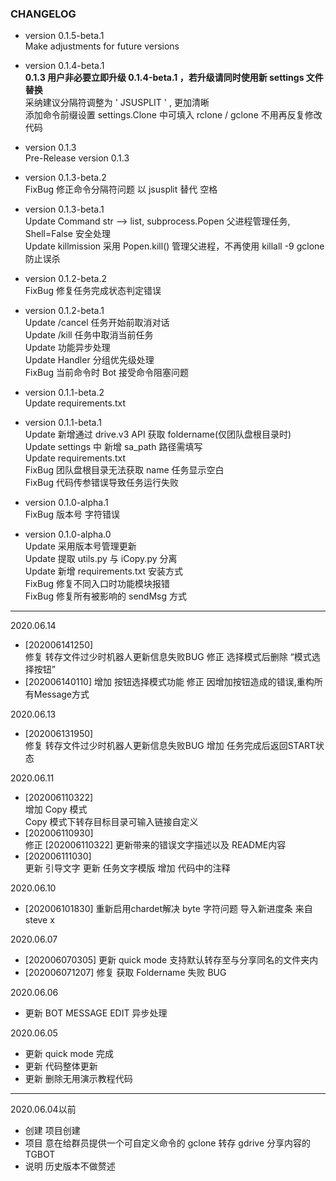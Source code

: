 ### CHANGELOG

* version 0.1.5-beta.1  
Make adjustments for future versions  

* version 0.1.4-beta.1  
**0.1.3 用户非必要立即升级 0.1.4-beta.1 ，若升级请同时使用新 settings 文件替换**  
采纳建议分隔符调整为 ' JSUSPLIT ' , 更加清晰  
添加命令前缀设置 settings.Clone 中可填入 rclone / gclone 不用再反复修改代码  

* version 0.1.3  
Pre-Release version 0.1.3  

* version 0.1.3-beta.2  
FixBug 修正命令分隔符问题 以 jsusplit 替代 空格  

* version 0.1.3-beta.1  
Update Command str --> list, subprocess.Popen 父进程管理任务, Shell=False 安全处理  
Update killmission 采用 Popen.kill() 管理父进程，不再使用 killall -9 gclone 防止误杀  

* version 0.1.2-beta.2  
FixBug 修复任务完成状态判定错误  

* version 0.1.2-beta.1  
Update /cancel 任务开始前取消对话  
Update /kill 任务中取消当前任务  
Update 功能异步处理  
Update Handler 分组优先级处理  
FixBug 当前命令时 Bot 接受命令阻塞问题  

* version 0.1.1-beta.2  
Update requirements.txt  

* version 0.1.1-beta.1  
Update 新增通过 drive.v3 API 获取 foldername(仅团队盘根目录时)  
Update settings 中 新增 sa_path 路径需填写  
Update requirements.txt  
FixBug 团队盘根目录无法获取 name 任务显示空白  
FixBug 代码传参错误导致任务运行失败  

* version 0.1.0-alpha.1  
FixBug 版本号 字符错误  

* version 0.1.0-alpha.0  
Update 采用版本号管理更新  
Update 提取 utils.py 与 iCopy.py 分离  
Update 新增 requirements.txt 安装方式  
FixBug 修复不同入口时功能模块报错   
FixBug 修复所有被影响的 sendMsg 方式  

***  

2020.06.14
* [202006141250]  
修复 转存文件过少时机器人更新信息失败BUG
修正 选择模式后删除 “模式选择按钮”
* [202006140110]
增加 按钮选择模式功能
修正 因增加按钮造成的错误,重构所有Message方式

2020.06.13
* [202006131950]  
修复 转存文件过少时机器人更新信息失败BUG
增加 任务完成后返回START状态

2020.06.11
- [202006110322]  
增加  Copy 模式  
Copy 模式下转存目标目录可输入链接自定义  
- [202006110930]  
修正 [202006110322] 更新带来的错误文字描述以及 README内容  
- [202006111030]  
更新 引导文字
更新 任务文字模版
增加 代码中的注释

2020.06.10
- [202006101830]
重新启用chardet解决 byte 字符问题
导入新进度条 来自 steve x

2020.06.07
- [202006070305]
更新 quick mode 支持默认转存至与分享同名的文件夹内
- [202006071207]
修复 获取 Foldername 失败 BUG

2020.06.06 
- 更新 BOT MESSAGE EDIT 异步处理

2020.06.05 
- 更新 quick mode 完成
- 更新 代码整体更新
- 更新 删除无用演示教程代码

***
2020.06.04以前
- 创建 项目创建
- 项目 意在给群员提供一个可自定义命令的 gclone 转存 gdrive 分享内容的 TGBOT
- 说明 历史版本不做赘述